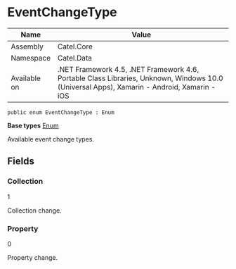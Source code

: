 

# EventChangeType

Name|Value
---|---
Assembly|Catel.Core
Namespace|Catel.Data
Available on|.NET Framework 4.5, .NET Framework 4.6, Portable Class Libraries, Unknown, Windows 10.0 (Universal Apps), Xamarin - Android, Xamarin - iOS

```
public enum EventChangeType : Enum
```

**Base types**
[Enum]()


Available event change types.



## Fields

### Collection
1

Collection change.



### Property
0

Property change.



